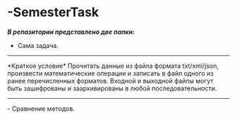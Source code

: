 # -SemesterTask
***В репазитории представлено две папки:***
- Сама задача.
<hr>
*Краткое условие*
 Прочитать данные из файла формата txt/xml/json, произвести математические операции и записать в файл одного из ранее перечисленных форматов. Входной и выходной файлы могут быть зашифрованы и заархивированы в любой последовательности. 
<hr>
- Сравнение методов.
